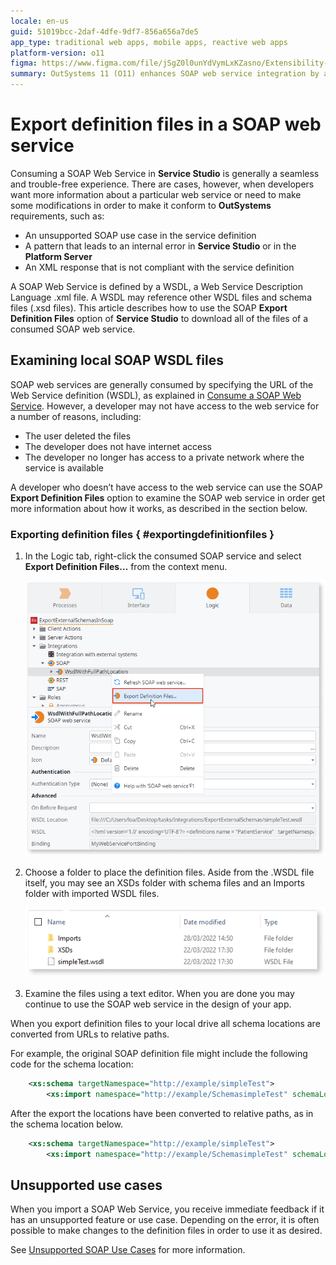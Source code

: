 ```yaml
---
locale: en-us
guid: 51019bcc-2daf-4dfe-9df7-856a656a7de5
app_type: traditional web apps, mobile apps, reactive web apps
platform-version: o11
figma: https://www.figma.com/file/jSgZ0l0unYdVymLxKZasno/Extensibility-and-Integration?type=design&node-id=1815%3A9268&mode=design&t=8a1ub9syb4QKHbuk-1
summary: OutSystems 11 (O11) enhances SOAP web service integration by allowing the export of definition files through Service Studio.
---
```

# Export definition files in a SOAP web service

Consuming a SOAP Web Service in **Service Studio** is generally a seamless and trouble-free experience. There are cases, however, when developers want more information about a particular web service or need to make some modifications in order to make it conform to **OutSystems** requirements, such as:


* An unsupported SOAP use case in the service definition
* A pattern that leads to an internal error in **Service Studio** or in the **Platform Server**
* An XML response that is not compliant with the service definition

A SOAP Web Service is defined by a WSDL, a Web Service Description Language .xml file. A WSDL may reference other WSDL files and schema files (.xsd files). This article describes how to use the SOAP **Export Definition Files** option of **Service Studio** to download all of the files of a consumed SOAP web service.


## Examining local SOAP WSDL files

SOAP web services are generally consumed by specifying the URL of the Web Service definition (WSDL), as explained in [Consume a SOAP Web Service](https://success.outsystems.com/Documentation/11/Extensibility_and_Integration/SOAP/Consuming_SOAP_Web_Services/Consume_a_SOAP_Web_Service). However, a developer may not have access to the web service for a number of reasons, including:

* The user deleted the files
* The developer does not have internet access
* The developer no longer has access to a private network where the service is available 

A developer who doesn’t have access to the web service can use the SOAP **Export Definition Files** option to examine the SOAP web service in order get more information about how it works, as described in the section below.

### Exporting definition files { #exportingdefinitionfiles }

1. In the Logic tab, right-click the consumed SOAP service and select **Export Definition Files…** from the context menu.

    ![Screenshot showing the context menu with the 'Export Definition Files...' option in Service Studio](images/export-definition-files-ss.png "Export Definition Files Option")

1. Choose a folder to place the definition files. Aside from the .WSDL file itself, you may see an XSDs folder with schema files and an Imports folder with imported WSDL files.


    ![Image displaying the folder structure after exporting WSDL files, including XSDs and Imports folders](images/wsdl-folder-structure.png "WSDL Folder Structure")

1. Examine the files using a text editor. When you are done you may continue to use the SOAP web service in the design of your app.


When you export definition files to your local drive all schema locations are converted from URLs to relative paths.

For example, the original SOAP definition file might include the following code for the schema location:

```xml 
    <xs:schema targetNamespace="http://example/simpleTest">
        <xs:import namespace="http://example/SchemasimpleTest" schemaLocation="http://example/simpleTest?xsd" />
``` 

After the export the locations have been converted to relative paths, as in the schema location below.

```xml 
    <xs:schema targetNamespace="http://example/simpleTest">
        <xs:import namespace="http://example/SchemasimpleTest" schemaLocation="XSDs\simpleTest.xsd" />
``` 

## Unsupported use cases

When you import a SOAP Web Service, you receive immediate feedback if it has an unsupported feature or use case. Depending on the error, it is often possible to make changes to the definition files in order to use it as desired.

See [Unsupported SOAP Use Cases](https://success.outsystems.com/Documentation/11/Extensibility_and_Integration/SOAP/Consuming_SOAP_Web_Services/Unsupported_SOAP_Use_Cases) for more information.

<!--See Enabling Service Studio OSTraces for SOAP web services’ consumption for additional information about troubleshooting more complex issues with SOAP web services.-->
